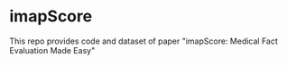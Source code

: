 # imapScore
This repo provides code and dataset of paper "imapScore: Medical Fact Evaluation Made Easy"
